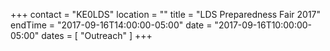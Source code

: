 +++
contact = "KE0LDS"
location = ""
title = "LDS Preparedness Fair 2017"
endTime = "2017-09-16T14:00:00-05:00"
date = "2017-09-16T10:00:00-05:00"
dates = [ "Outreach" ]
+++

